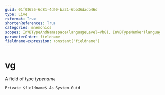 ```yaml
---
guid: 01f08655-6d81-4df0-ba31-6bb36dadb46d
type: Live
reformat: True
shortenReferences: True
categories: mnemonics
scopes: InVBTypeAndNamespace(languageLevel=Vb8), InVBTypeMember(languageLevel=Vb8)
parameterOrder: fieldname
fieldname-expression: constant("fieldname")
---
```


# vg

A field of type $typename$

```
Private $fieldname$ As System.Guid
```
